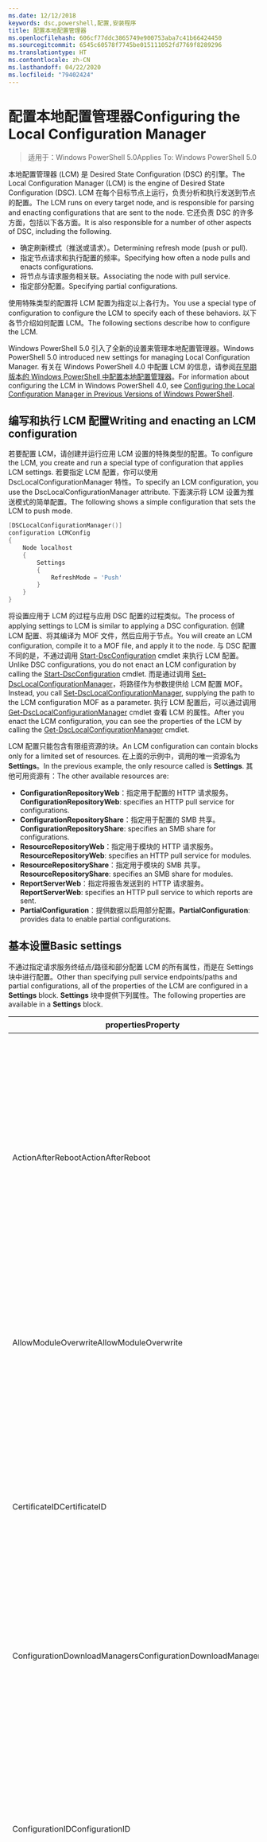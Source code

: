```yaml
---
ms.date: 12/12/2018
keywords: dsc,powershell,配置,安装程序
title: 配置本地配置管理器
ms.openlocfilehash: 606cf77ddc3865749e900753aba7c41b66424450
ms.sourcegitcommit: 6545c60578f7745be015111052fd7769f8289296
ms.translationtype: HT
ms.contentlocale: zh-CN
ms.lasthandoff: 04/22/2020
ms.locfileid: "79402424"
---
```

# <a name="configuring-the-local-configuration-manager"></a><span data-ttu-id="66efc-103">配置本地配置管理器</span><span class="sxs-lookup"><span data-stu-id="66efc-103">Configuring the Local Configuration Manager</span></span>

> <span data-ttu-id="66efc-104">适用于：Windows PowerShell 5.0</span><span class="sxs-lookup"><span data-stu-id="66efc-104">Applies To: Windows PowerShell 5.0</span></span>

<span data-ttu-id="66efc-105">本地配置管理器 (LCM) 是 Desired State Configuration (DSC) 的引擎。</span><span class="sxs-lookup"><span data-stu-id="66efc-105">The Local Configuration Manager (LCM) is the engine of Desired State Configuration (DSC).</span></span>
<span data-ttu-id="66efc-106">LCM 在每个目标节点上运行，负责分析和执行发送到节点的配置。</span><span class="sxs-lookup"><span data-stu-id="66efc-106">The LCM runs on every target node, and is responsible for parsing and enacting configurations that are sent to the node.</span></span>
<span data-ttu-id="66efc-107">它还负责 DSC 的许多方面，包括以下各方面。</span><span class="sxs-lookup"><span data-stu-id="66efc-107">It is also responsible for a number of other aspects of DSC, including the following.</span></span>

- <span data-ttu-id="66efc-108">确定刷新模式（推送或请求）。</span><span class="sxs-lookup"><span data-stu-id="66efc-108">Determining refresh mode (push or pull).</span></span>
- <span data-ttu-id="66efc-109">指定节点请求和执行配置的频率。</span><span class="sxs-lookup"><span data-stu-id="66efc-109">Specifying how often a node pulls and enacts configurations.</span></span>
- <span data-ttu-id="66efc-110">将节点与请求服务相关联。</span><span class="sxs-lookup"><span data-stu-id="66efc-110">Associating the node with pull service.</span></span>
- <span data-ttu-id="66efc-111">指定部分配置。</span><span class="sxs-lookup"><span data-stu-id="66efc-111">Specifying partial configurations.</span></span>

<span data-ttu-id="66efc-112">使用特殊类型的配置将 LCM 配置为指定以上各行为。</span><span class="sxs-lookup"><span data-stu-id="66efc-112">You use a special type of configuration to configure the LCM to specify each of these behaviors.</span></span>
<span data-ttu-id="66efc-113">以下各节介绍如何配置 LCM。</span><span class="sxs-lookup"><span data-stu-id="66efc-113">The following sections describe how to configure the LCM.</span></span>

<span data-ttu-id="66efc-114">Windows PowerShell 5.0 引入了全新的设置来管理本地配置管理器。</span><span class="sxs-lookup"><span data-stu-id="66efc-114">Windows PowerShell 5.0 introduced new settings for managing Local Configuration Manager.</span></span>
<span data-ttu-id="66efc-115">有关在 Windows PowerShell 4.0 中配置 LCM 的信息，请参阅[在早期版本的 Windows PowerShell 中配置本地配置管理器](metaconfig4.md)。</span><span class="sxs-lookup"><span data-stu-id="66efc-115">For information about configuring the LCM in Windows PowerShell 4.0, see [Configuring the Local Configuration Manager in Previous Versions of Windows PowerShell](metaconfig4.md).</span></span>

## <a name="writing-and-enacting-an-lcm-configuration"></a><span data-ttu-id="66efc-116">编写和执行 LCM 配置</span><span class="sxs-lookup"><span data-stu-id="66efc-116">Writing and enacting an LCM configuration</span></span>

<span data-ttu-id="66efc-117">若要配置 LCM，请创建并运行应用 LCM 设置的特殊类型的配置。</span><span class="sxs-lookup"><span data-stu-id="66efc-117">To configure the LCM, you create and run a special type of configuration that applies LCM settings.</span></span>
<span data-ttu-id="66efc-118">若要指定 LCM 配置，你可以使用 DscLocalConfigurationManager 特性。</span><span class="sxs-lookup"><span data-stu-id="66efc-118">To specify an LCM configuration, you use the DscLocalConfigurationManager attribute.</span></span>
<span data-ttu-id="66efc-119">下面演示将 LCM 设置为推送模式的简单配置。</span><span class="sxs-lookup"><span data-stu-id="66efc-119">The following shows a simple configuration that sets the LCM to push mode.</span></span>

```powershell
[DSCLocalConfigurationManager()]
configuration LCMConfig
{
    Node localhost
    {
        Settings
        {
            RefreshMode = 'Push'
        }
    }
}
```

<span data-ttu-id="66efc-120">将设置应用于 LCM 的过程与应用 DSC 配置的过程类似。</span><span class="sxs-lookup"><span data-stu-id="66efc-120">The process of applying settings to LCM is similar to applying a DSC configuration.</span></span>
<span data-ttu-id="66efc-121">创建 LCM 配置、将其编译为 MOF 文件，然后应用于节点。</span><span class="sxs-lookup"><span data-stu-id="66efc-121">You will create an LCM configuration, compile it to a MOF file, and apply it to the node.</span></span>
<span data-ttu-id="66efc-122">与 DSC 配置不同的是，不通过调用 [Start-DscConfiguration](/powershell/module/psdesiredstateconfiguration/start-dscconfiguration) cmdlet 来执行 LCM 配置。</span><span class="sxs-lookup"><span data-stu-id="66efc-122">Unlike DSC configurations, you do not enact an LCM configuration by calling the [Start-DscConfiguration](/powershell/module/psdesiredstateconfiguration/start-dscconfiguration) cmdlet.</span></span>
<span data-ttu-id="66efc-123">而是通过调用 [Set-DscLocalConfigurationManager](/powershell/module/PSDesiredStateConfiguration/Set-DscLocalConfigurationManager)，将路径作为参数提供给 LCM 配置 MOF。</span><span class="sxs-lookup"><span data-stu-id="66efc-123">Instead, you call [Set-DscLocalConfigurationManager](/powershell/module/PSDesiredStateConfiguration/Set-DscLocalConfigurationManager), supplying the path to the LCM configuration MOF as a parameter.</span></span>
<span data-ttu-id="66efc-124">执行 LCM 配置后，可以通过调用 [Get-DscLocalConfigurationManager](/powershell/module/PSDesiredStateConfiguration/Get-DscLocalConfigurationManager) cmdlet 查看 LCM 的属性。</span><span class="sxs-lookup"><span data-stu-id="66efc-124">After you enact the LCM configuration, you can see the properties of the LCM by calling the [Get-DscLocalConfigurationManager](/powershell/module/PSDesiredStateConfiguration/Get-DscLocalConfigurationManager) cmdlet.</span></span>

<span data-ttu-id="66efc-125">LCM 配置只能包含有限组资源的块。</span><span class="sxs-lookup"><span data-stu-id="66efc-125">An LCM configuration can contain blocks only for a limited set of resources.</span></span>
<span data-ttu-id="66efc-126">在上面的示例中，调用的唯一资源名为 **Settings**。</span><span class="sxs-lookup"><span data-stu-id="66efc-126">In the previous example, the only resource called is **Settings**.</span></span>
<span data-ttu-id="66efc-127">其他可用资源有：</span><span class="sxs-lookup"><span data-stu-id="66efc-127">The other available resources are:</span></span>

* <span data-ttu-id="66efc-128">**ConfigurationRepositoryWeb**：指定用于配置的 HTTP 请求服务。</span><span class="sxs-lookup"><span data-stu-id="66efc-128">**ConfigurationRepositoryWeb**: specifies an HTTP pull service for configurations.</span></span>
* <span data-ttu-id="66efc-129">**ConfigurationRepositoryShare**：指定用于配置的 SMB 共享。</span><span class="sxs-lookup"><span data-stu-id="66efc-129">**ConfigurationRepositoryShare**: specifies an SMB share for configurations.</span></span>
* <span data-ttu-id="66efc-130">**ResourceRepositoryWeb**：指定用于模块的 HTTP 请求服务。</span><span class="sxs-lookup"><span data-stu-id="66efc-130">**ResourceRepositoryWeb**: specifies an HTTP pull service for modules.</span></span>
* <span data-ttu-id="66efc-131">**ResourceRepositoryShare**：指定用于模块的 SMB 共享。</span><span class="sxs-lookup"><span data-stu-id="66efc-131">**ResourceRepositoryShare**: specifies an SMB share for modules.</span></span>
* <span data-ttu-id="66efc-132">**ReportServerWeb**：指定将报告发送到的 HTTP 请求服务。</span><span class="sxs-lookup"><span data-stu-id="66efc-132">**ReportServerWeb**: specifies an HTTP pull service to which reports are sent.</span></span>
* <span data-ttu-id="66efc-133">**PartialConfiguration**：提供数据以启用部分配置。</span><span class="sxs-lookup"><span data-stu-id="66efc-133">**PartialConfiguration**: provides data to enable partial configurations.</span></span>

## <a name="basic-settings"></a><span data-ttu-id="66efc-134">基本设置</span><span class="sxs-lookup"><span data-stu-id="66efc-134">Basic settings</span></span>

<span data-ttu-id="66efc-135">不通过指定请求服务终结点/路径和部分配置 LCM 的所有属性，而是在 Settings  块中进行配置。</span><span class="sxs-lookup"><span data-stu-id="66efc-135">Other than specifying pull service endpoints/paths and partial configurations, all of the properties of the LCM are configured in a **Settings** block.</span></span>
<span data-ttu-id="66efc-136">**Settings** 块中提供下列属性。</span><span class="sxs-lookup"><span data-stu-id="66efc-136">The following properties are available in a **Settings** block.</span></span>

|  <span data-ttu-id="66efc-137">properties</span><span class="sxs-lookup"><span data-stu-id="66efc-137">Property</span></span>  |  <span data-ttu-id="66efc-138">类型</span><span class="sxs-lookup"><span data-stu-id="66efc-138">Type</span></span>  |  <span data-ttu-id="66efc-139">说明</span><span class="sxs-lookup"><span data-stu-id="66efc-139">Description</span></span>   |
|----------- |------- |--------------- |
| <span data-ttu-id="66efc-140">ActionAfterReboot</span><span class="sxs-lookup"><span data-stu-id="66efc-140">ActionAfterReboot</span></span>| <span data-ttu-id="66efc-141">字符串</span><span class="sxs-lookup"><span data-stu-id="66efc-141">string</span></span>| <span data-ttu-id="66efc-142">指定在应用配置期间重启后进行什么操作。</span><span class="sxs-lookup"><span data-stu-id="66efc-142">Specifies what happens after a reboot during the application of a configuration.</span></span> <span data-ttu-id="66efc-143">可取值为 __ContinueConfiguration__ 和 __StopConfiguration__。</span><span class="sxs-lookup"><span data-stu-id="66efc-143">The possible values are __"ContinueConfiguration"__ and __"StopConfiguration"__.</span></span> <ul><li> <span data-ttu-id="66efc-144">__ContinueConfiguration__：在计算机重新启动后继续应用当前配置。</span><span class="sxs-lookup"><span data-stu-id="66efc-144">__ContinueConfiguration__: Continue applying the current configuration after machine reboot.</span></span> <span data-ttu-id="66efc-145">此为默认值。</span><span class="sxs-lookup"><span data-stu-id="66efc-145">This is the default value</span></span></li><li><span data-ttu-id="66efc-146">__StopConfiguration__：在计算机重新启动后停止当前配置。</span><span class="sxs-lookup"><span data-stu-id="66efc-146">__StopConfiguration__: Stop the current configuration after machine reboot.</span></span></li></ul>|
| <span data-ttu-id="66efc-147">AllowModuleOverwrite</span><span class="sxs-lookup"><span data-stu-id="66efc-147">AllowModuleOverwrite</span></span>| <span data-ttu-id="66efc-148">bool</span><span class="sxs-lookup"><span data-stu-id="66efc-148">bool</span></span>| <span data-ttu-id="66efc-149">若允许从请求服务下载的新配置覆盖目标节点上的旧配置，则为 __$TRUE__。</span><span class="sxs-lookup"><span data-stu-id="66efc-149">__$TRUE__ if new configurations downloaded from the pull service are allowed to overwrite the old ones on the target node.</span></span> <span data-ttu-id="66efc-150">否则为 $FALSE。</span><span class="sxs-lookup"><span data-stu-id="66efc-150">Otherwise, $FALSE.</span></span>|
| <span data-ttu-id="66efc-151">CertificateID</span><span class="sxs-lookup"><span data-stu-id="66efc-151">CertificateID</span></span>| <span data-ttu-id="66efc-152">字符串</span><span class="sxs-lookup"><span data-stu-id="66efc-152">string</span></span>| <span data-ttu-id="66efc-153">用于保护在配置中传递的凭据的证书指纹。</span><span class="sxs-lookup"><span data-stu-id="66efc-153">The thumbprint of a certificate used to secure credentials passed in a configuration.</span></span> <span data-ttu-id="66efc-154">更多详细信息，请参阅 [Want to secure credentials in Windows PowerShell Desired State Configuration?（希望在 Windows PowerShell Desired State Configuration 中保护凭据？）](https://blogs.msdn.com/b/powershell/archive/2014/01/31/want-to-secure-credentials-in-windows-powershell-desired-state-configuration.aspx)。</span><span class="sxs-lookup"><span data-stu-id="66efc-154">For more information see [Want to secure credentials in Windows PowerShell Desired State Configuration](https://blogs.msdn.com/b/powershell/archive/2014/01/31/want-to-secure-credentials-in-windows-powershell-desired-state-configuration.aspx)?.</span></span> <br> <span data-ttu-id="66efc-155">__注意：__ 如果使用 Azure 自动化 DSC 请求服务，则会自动进行管理。</span><span class="sxs-lookup"><span data-stu-id="66efc-155">__Note:__ this is managed automatically if using Azure Automation DSC pull service.</span></span>|
| <span data-ttu-id="66efc-156">ConfigurationDownloadManagers</span><span class="sxs-lookup"><span data-stu-id="66efc-156">ConfigurationDownloadManagers</span></span>| <span data-ttu-id="66efc-157">CimInstance[]</span><span class="sxs-lookup"><span data-stu-id="66efc-157">CimInstance[]</span></span>| <span data-ttu-id="66efc-158">已过时。</span><span class="sxs-lookup"><span data-stu-id="66efc-158">Obsolete.</span></span> <span data-ttu-id="66efc-159">使用 __ConfigurationRepositoryWeb__ 和 __ConfigurationRepositoryShare__ 块定义配置请求服务终结点。</span><span class="sxs-lookup"><span data-stu-id="66efc-159">Use __ConfigurationRepositoryWeb__ and __ConfigurationRepositoryShare__ blocks to define configuration pull service endpoints.</span></span>|
| <span data-ttu-id="66efc-160">ConfigurationID</span><span class="sxs-lookup"><span data-stu-id="66efc-160">ConfigurationID</span></span>| <span data-ttu-id="66efc-161">字符串</span><span class="sxs-lookup"><span data-stu-id="66efc-161">string</span></span>| <span data-ttu-id="66efc-162">用于向后兼容早期版本的请求服务。</span><span class="sxs-lookup"><span data-stu-id="66efc-162">For backwards compatibility with older pull service versions.</span></span> <span data-ttu-id="66efc-163">用于标识要从请求服务获取的配置文件的 GUID。</span><span class="sxs-lookup"><span data-stu-id="66efc-163">A GUID that identifies the configuration file to get from a pull service.</span></span> <span data-ttu-id="66efc-164">如果配置 MOF 名为 ConfigurationID.mof，那么节点将在请求服务上请求配置。</span><span class="sxs-lookup"><span data-stu-id="66efc-164">The node will pull configurations on the pull service if the name of the configuration MOF is named ConfigurationID.mof.</span></span><br> <span data-ttu-id="66efc-165">__注意：__ 如果设置此属性，将无法使用 __RegistryKey__ 将节点注册到请求服务。</span><span class="sxs-lookup"><span data-stu-id="66efc-165">__Note:__ If you set this property, registering the node with a pull service by using __RegistrationKey__ does not work.</span></span> <span data-ttu-id="66efc-166">有关详细信息，请参阅[使用配置名称设置请求客户端](../pull-server/pullClientConfigNames.md)。</span><span class="sxs-lookup"><span data-stu-id="66efc-166">For more information, see [Setting up a pull client with configuration names](../pull-server/pullClientConfigNames.md).</span></span>|
| <span data-ttu-id="66efc-167">ConfigurationMode</span><span class="sxs-lookup"><span data-stu-id="66efc-167">ConfigurationMode</span></span>| <span data-ttu-id="66efc-168">字符串</span><span class="sxs-lookup"><span data-stu-id="66efc-168">string</span></span> | <span data-ttu-id="66efc-169">指定 LCM 实际如何将配置应用到目标节点。</span><span class="sxs-lookup"><span data-stu-id="66efc-169">Specifies how the LCM actually applies the configuration to the target nodes.</span></span> <span data-ttu-id="66efc-170">可能的值为 __ApplyOnly__、__ApplyAndMonitor__ 和 __ApplyAndAutoCorrect__。</span><span class="sxs-lookup"><span data-stu-id="66efc-170">Possible values are __"ApplyOnly"__,__"ApplyAndMonitor"__, and __"ApplyAndAutoCorrect"__.</span></span> <ul><li><span data-ttu-id="66efc-171">__ApplyOnly__：DSC 将应用配置，但若未向目标节点推送新配置或从服务请求新配置，则它不会执行任何进一步操作。</span><span class="sxs-lookup"><span data-stu-id="66efc-171">__ApplyOnly__: DSC applies the configuration and does nothing further unless a new configuration is pushed to the target node or when a new configuration is pulled from a service.</span></span> <span data-ttu-id="66efc-172">首次应用新配置后，DSC 将不检查以前配置状态的偏离。</span><span class="sxs-lookup"><span data-stu-id="66efc-172">After initial application of a new configuration, DSC does not check for drift from a previously configured state.</span></span> <span data-ttu-id="66efc-173">请注意，__ApplyOnly__ 生效前，DSC 将尝试应用配置，直到成功为止。</span><span class="sxs-lookup"><span data-stu-id="66efc-173">Note that DSC will attempt to apply the configuration until it is successful before __ApplyOnly__ takes effect.</span></span> </li><li> <span data-ttu-id="66efc-174">ApplyAndMonitor  ：这是默认值。</span><span class="sxs-lookup"><span data-stu-id="66efc-174">__ApplyAndMonitor__: This is the default value.</span></span> <span data-ttu-id="66efc-175">LCM 将应用任意新配置。</span><span class="sxs-lookup"><span data-stu-id="66efc-175">The LCM applies any new configurations.</span></span> <span data-ttu-id="66efc-176">首次应用新配置后，如果目标节点偏离所需状态，DSC 将在日志中报告差异。</span><span class="sxs-lookup"><span data-stu-id="66efc-176">After initial application of a new configuration, if the target node drifts from the desired state, DSC reports the discrepancy in logs.</span></span> <span data-ttu-id="66efc-177">请注意，__ApplyAndMonitor__ 生效前，DSC 将尝试应用配置，直到成功为止。</span><span class="sxs-lookup"><span data-stu-id="66efc-177">Note that DSC will attempt to apply the configuration until it is successful before __ApplyAndMonitor__ takes effect.</span></span></li><li><span data-ttu-id="66efc-178">__ApplyAndAutoCorrect__：DSC 将应用任何新配置。</span><span class="sxs-lookup"><span data-stu-id="66efc-178">__ApplyAndAutoCorrect__: DSC applies any new configurations.</span></span> <span data-ttu-id="66efc-179">首次应用新配置后，如果目标节点偏离适当状态，则 DSC 将在日志中报告差异然后重新应用当前配置。</span><span class="sxs-lookup"><span data-stu-id="66efc-179">After initial application of a new configuration, if the target node drifts from the desired state, DSC reports the discrepancy in logs, and then re-applies the current configuration.</span></span></li></ul>|
| <span data-ttu-id="66efc-180">ConfigurationModeFrequencyMins</span><span class="sxs-lookup"><span data-stu-id="66efc-180">ConfigurationModeFrequencyMins</span></span>| <span data-ttu-id="66efc-181">UInt32</span><span class="sxs-lookup"><span data-stu-id="66efc-181">UInt32</span></span>| <span data-ttu-id="66efc-182">检查和应用当前配置的时间间隔（以分钟为单位）。</span><span class="sxs-lookup"><span data-stu-id="66efc-182">How often, in minutes, the current configuration is checked and applied.</span></span> <span data-ttu-id="66efc-183">如果将 ConfigurationMode 属性设置为 ApplyOnly，则将忽略此属性。</span><span class="sxs-lookup"><span data-stu-id="66efc-183">This property is ignored if the ConfigurationMode property is set to ApplyOnly.</span></span> <span data-ttu-id="66efc-184">默认值为 15。</span><span class="sxs-lookup"><span data-stu-id="66efc-184">The default value is 15.</span></span>|
| <span data-ttu-id="66efc-185">DebugMode</span><span class="sxs-lookup"><span data-stu-id="66efc-185">DebugMode</span></span>| <span data-ttu-id="66efc-186">字符串</span><span class="sxs-lookup"><span data-stu-id="66efc-186">string</span></span>| <span data-ttu-id="66efc-187">可取值为 __None__、__ForceModuleImport__ 和 __All__。</span><span class="sxs-lookup"><span data-stu-id="66efc-187">Possible values are __None__, __ForceModuleImport__, and __All__.</span></span> <ul><li><span data-ttu-id="66efc-188">设置为 __None__ 以使用缓存的资源。</span><span class="sxs-lookup"><span data-stu-id="66efc-188">Set to __None__ to use cached resources.</span></span> <span data-ttu-id="66efc-189">这是默认值，应在生产方案中使用。</span><span class="sxs-lookup"><span data-stu-id="66efc-189">This is the default and should be used in production scenarios.</span></span></li><li><span data-ttu-id="66efc-190">设置为 __ForceModuleImport__ 会导致 LCM 重载所有 DSC 资源模块，即使这些模块之前已被加载并缓存，也是如此。</span><span class="sxs-lookup"><span data-stu-id="66efc-190">Setting to __ForceModuleImport__, causes the LCM to reload any DSC resource modules, even if they have been previously loaded and cached.</span></span> <span data-ttu-id="66efc-191">这会影响 DSC 操作的性能，因为将在使用时重新加载每个模块。</span><span class="sxs-lookup"><span data-stu-id="66efc-191">This impacts the performance of DSC operations as each module is reloaded on use.</span></span> <span data-ttu-id="66efc-192">通常在调试资源时使用此值</span><span class="sxs-lookup"><span data-stu-id="66efc-192">Typically you would use this value while debugging a resource</span></span></li><li><span data-ttu-id="66efc-193">在此版本中，__All__ 等同于 __ForceModuleImport__</span><span class="sxs-lookup"><span data-stu-id="66efc-193">In this release, __All__ is same as __ForceModuleImport__</span></span></li></ul> |
| <span data-ttu-id="66efc-194">RebootNodeIfNeeded</span><span class="sxs-lookup"><span data-stu-id="66efc-194">RebootNodeIfNeeded</span></span>| <span data-ttu-id="66efc-195">bool</span><span class="sxs-lookup"><span data-stu-id="66efc-195">bool</span></span>| <span data-ttu-id="66efc-196">将此设置为 `$true` 可使资源使用 `$global:DSCMachineStatus` 标志重新启动节点。</span><span class="sxs-lookup"><span data-stu-id="66efc-196">Set this to `$true` to allow resources to reboot the Node using the `$global:DSCMachineStatus` flag.</span></span> <span data-ttu-id="66efc-197">否则，你必须为要求重启的配置手动重启节点。</span><span class="sxs-lookup"><span data-stu-id="66efc-197">Otherwise, you will have to manually reboot the node for any configuration that requires it.</span></span> <span data-ttu-id="66efc-198">默认值是 `$false`。</span><span class="sxs-lookup"><span data-stu-id="66efc-198">The default value is `$false`.</span></span> <span data-ttu-id="66efc-199">若要在通过 DSC 以外的其他配置（例如 Windows Installer）执行重启条件时使用此设置，请将此设置和 __ComputerManagementDsc__ 模块中的 [PendingReboot](https://github.com/PowerShell/ComputerManagementDsc) 资源组合使用。</span><span class="sxs-lookup"><span data-stu-id="66efc-199">To use this setting when a reboot condition is enacted by something other than DSC (such as Windows Installer), combine this setting with the __PendingReboot__ resource in the [ComputerManagementDsc](https://github.com/PowerShell/ComputerManagementDsc) module.</span></span>|
| <span data-ttu-id="66efc-200">RefreshMode</span><span class="sxs-lookup"><span data-stu-id="66efc-200">RefreshMode</span></span>| <span data-ttu-id="66efc-201">字符串</span><span class="sxs-lookup"><span data-stu-id="66efc-201">string</span></span>| <span data-ttu-id="66efc-202">指定 LCM 如何获取配置。</span><span class="sxs-lookup"><span data-stu-id="66efc-202">Specifies how the LCM gets configurations.</span></span> <span data-ttu-id="66efc-203">可取值为 __Disabled__、__Push__ 和 __Pull__。</span><span class="sxs-lookup"><span data-stu-id="66efc-203">The possible values are __"Disabled"__, __"Push"__, and __"Pull"__.</span></span> <ul><li><span data-ttu-id="66efc-204">__Disabled__：DSC 配置对该节点禁用。</span><span class="sxs-lookup"><span data-stu-id="66efc-204">__Disabled__: DSC configurations are disabled for this node.</span></span></li><li> <span data-ttu-id="66efc-205">__Push__：通过调用 [Start-DscConfiguration](/powershell/module/psdesiredstateconfiguration/start-dscconfiguration) cmdlet 启动配置。</span><span class="sxs-lookup"><span data-stu-id="66efc-205">__Push__: Configurations are initiated by calling the [Start-DscConfiguration](/powershell/module/psdesiredstateconfiguration/start-dscconfiguration) cmdlet.</span></span> <span data-ttu-id="66efc-206">将配置立即应用到节点。</span><span class="sxs-lookup"><span data-stu-id="66efc-206">The configuration is applied immediately to the node.</span></span> <span data-ttu-id="66efc-207">这是默认值。</span><span class="sxs-lookup"><span data-stu-id="66efc-207">This is the default value.</span></span></li><li><span data-ttu-id="66efc-208">__Pull：__ 将节点配置为从请求服务或 SMB 路径定期检查配置。</span><span class="sxs-lookup"><span data-stu-id="66efc-208">__Pull:__ The node is configured to regularly check for configurations from a pull service or SMB path.</span></span> <span data-ttu-id="66efc-209">如果此属性被设置为 __Pull__，则必须在 __ConfigurationRepositoryWeb__ 或 __ConfigurationRepositoryShare__ 块中指定 HTTP（服务）或 SMB（共享）路径。</span><span class="sxs-lookup"><span data-stu-id="66efc-209">If this property is set to __Pull__, you must specify an HTTP (service) or SMB (share) path in a __ConfigurationRepositoryWeb__ or __ConfigurationRepositoryShare__ block.</span></span></li></ul>|
| <span data-ttu-id="66efc-210">RefreshFrequencyMins</span><span class="sxs-lookup"><span data-stu-id="66efc-210">RefreshFrequencyMins</span></span>| <span data-ttu-id="66efc-211">Uint32</span><span class="sxs-lookup"><span data-stu-id="66efc-211">Uint32</span></span>| <span data-ttu-id="66efc-212">LCM 按此时间间隔（以分钟为单位）检查请求服务以获取更新的配置。</span><span class="sxs-lookup"><span data-stu-id="66efc-212">The time interval, in minutes, at which the LCM checks a pull service to get updated configurations.</span></span> <span data-ttu-id="66efc-213">如果 LCM 未配置为请求模式，则将忽略此值。</span><span class="sxs-lookup"><span data-stu-id="66efc-213">This value is ignored if the LCM is not configured in pull mode.</span></span> <span data-ttu-id="66efc-214">默认值为 30。</span><span class="sxs-lookup"><span data-stu-id="66efc-214">The default value is 30.</span></span>|
| <span data-ttu-id="66efc-215">ReportManagers</span><span class="sxs-lookup"><span data-stu-id="66efc-215">ReportManagers</span></span>| <span data-ttu-id="66efc-216">CimInstance[]</span><span class="sxs-lookup"><span data-stu-id="66efc-216">CimInstance[]</span></span>| <span data-ttu-id="66efc-217">已过时。</span><span class="sxs-lookup"><span data-stu-id="66efc-217">Obsolete.</span></span> <span data-ttu-id="66efc-218">使用 __ReportServerWeb__ 块定义终结点，以将报告数据发送到请求服务。</span><span class="sxs-lookup"><span data-stu-id="66efc-218">Use __ReportServerWeb__ blocks to define an endpoint to send reporting data to a pull service.</span></span>|
| <span data-ttu-id="66efc-219">ResourceModuleManagers</span><span class="sxs-lookup"><span data-stu-id="66efc-219">ResourceModuleManagers</span></span>| <span data-ttu-id="66efc-220">CimInstance[]</span><span class="sxs-lookup"><span data-stu-id="66efc-220">CimInstance[]</span></span>| <span data-ttu-id="66efc-221">已过时。</span><span class="sxs-lookup"><span data-stu-id="66efc-221">Obsolete.</span></span> <span data-ttu-id="66efc-222">使用 __ResourceRepositoryWeb__ 和 __ResourceRepositoryShare__ 块分别定义请求服务 HTTP 终结点和 SMB 路径。</span><span class="sxs-lookup"><span data-stu-id="66efc-222">Use __ResourceRepositoryWeb__ and __ResourceRepositoryShare__ blocks to define pull service HTTP endpoints or SMB paths, respectively.</span></span>|
| <span data-ttu-id="66efc-223">PartialConfigurations</span><span class="sxs-lookup"><span data-stu-id="66efc-223">PartialConfigurations</span></span>| <span data-ttu-id="66efc-224">CimInstance</span><span class="sxs-lookup"><span data-stu-id="66efc-224">CimInstance</span></span>| <span data-ttu-id="66efc-225">未实现。</span><span class="sxs-lookup"><span data-stu-id="66efc-225">Not implemented.</span></span> <span data-ttu-id="66efc-226">请勿使用。</span><span class="sxs-lookup"><span data-stu-id="66efc-226">Do not use.</span></span>|
| <span data-ttu-id="66efc-227">StatusRetentionTimeInDays</span><span class="sxs-lookup"><span data-stu-id="66efc-227">StatusRetentionTimeInDays</span></span> | <span data-ttu-id="66efc-228">UInt32</span><span class="sxs-lookup"><span data-stu-id="66efc-228">UInt32</span></span>| <span data-ttu-id="66efc-229">LCM 保留当前配置状态的天数。</span><span class="sxs-lookup"><span data-stu-id="66efc-229">The number of days the LCM keeps the status of the current configuration.</span></span>|

> [!NOTE]
> <span data-ttu-id="66efc-230">LCM 基于以下条件启动 ConfigurationModeFrequencyMins  周期：</span><span class="sxs-lookup"><span data-stu-id="66efc-230">The LCM starts the **ConfigurationModeFrequencyMins** cycle based on:</span></span>
>
> - <span data-ttu-id="66efc-231">使用 `Set-DscLocalConfigurationManager` 应用新的元配置</span><span class="sxs-lookup"><span data-stu-id="66efc-231">A new metaconfig is applied using `Set-DscLocalConfigurationManager`</span></span>
> - <span data-ttu-id="66efc-232">计算机重新启动</span><span class="sxs-lookup"><span data-stu-id="66efc-232">A machine restart</span></span>
>
> <span data-ttu-id="66efc-233">对于计时器进程遇到故障的任何状况，会在 30 秒内检测到该状况，并且会重新启动周期。</span><span class="sxs-lookup"><span data-stu-id="66efc-233">For any condition where the timer process experiences a crash, that will be detected within 30 seconds and the cycle will be restarted.</span></span>
> <span data-ttu-id="66efc-234">并发操作可能会延迟周期启动，如果此操作的持续时间超过配置的频率，则下一个计时器不会启动。</span><span class="sxs-lookup"><span data-stu-id="66efc-234">A concurrent operation could delay the cycle from being started, if the duration of this operation exceeds the configured cycle frequency, the next timer will not start.</span></span>
>
> <span data-ttu-id="66efc-235">例如，元配置以 15 分钟请求频率进行配置，请求会在 T1 进行。</span><span class="sxs-lookup"><span data-stu-id="66efc-235">Example, the metaconfig is configured at a 15 minute pull frequency and a pull occurs at T1.</span></span>  <span data-ttu-id="66efc-236">节点未在 16 分钟内完成工作。</span><span class="sxs-lookup"><span data-stu-id="66efc-236">The Node does not finish work for 16 minutes.</span></span>  <span data-ttu-id="66efc-237">第一个 15 分钟周期会被忽略，下一个请求会在 T1+15+15 进行。</span><span class="sxs-lookup"><span data-stu-id="66efc-237">The first 15 minute cycle is ignored, and next pull will happen at T1+15+15.</span></span>

## <a name="pull-service"></a><span data-ttu-id="66efc-238">请求服务</span><span class="sxs-lookup"><span data-stu-id="66efc-238">Pull service</span></span>

<span data-ttu-id="66efc-239">LCM 配置支持定义以下类型的请求服务终结点：</span><span class="sxs-lookup"><span data-stu-id="66efc-239">LCM configuration supports defining the following types of pull service endpoints:</span></span>

- <span data-ttu-id="66efc-240">**配置服务器**：DSC 配置的存储库。</span><span class="sxs-lookup"><span data-stu-id="66efc-240">**Configuration server**: A repository for DSC configurations.</span></span> <span data-ttu-id="66efc-241">使用 **ConfigurationRepositoryWeb**（对于基于 Web 的服务器）和 **ConfigurationRepositoryShare**（对于基于 SMB 的服务器）块定义配置服务器。</span><span class="sxs-lookup"><span data-stu-id="66efc-241">Define configuration servers by using **ConfigurationRepositoryWeb** (for web-based servers) and **ConfigurationRepositoryShare** (for SMB-based servers) blocks.</span></span>
- <span data-ttu-id="66efc-242">**资源服务器**：打包为 PowerShell 模块的 DSC 资源存储库。</span><span class="sxs-lookup"><span data-stu-id="66efc-242">**Resource server**: A repository for DSC resources, packaged as PowerShell modules.</span></span> <span data-ttu-id="66efc-243">使用 **ResourceRepositoryWeb**（对于基于 Web 的服务器）和 **ResourceRepositoryShare**（对于基于 SMB 的服务器）块定义资源服务器。</span><span class="sxs-lookup"><span data-stu-id="66efc-243">Define resource servers by using **ResourceRepositoryWeb** (for web-based servers) and **ResourceRepositoryShare** (for SMB-based servers) blocks.</span></span>
- <span data-ttu-id="66efc-244">**报表服务器**：DSC 将报表数据发送到的服务。</span><span class="sxs-lookup"><span data-stu-id="66efc-244">**Report server**: A service that DSC sends report data to.</span></span> <span data-ttu-id="66efc-245">使用 **ReportServerWeb** 块定义报表服务器。</span><span class="sxs-lookup"><span data-stu-id="66efc-245">Define report servers by using **ReportServerWeb** blocks.</span></span> <span data-ttu-id="66efc-246">报表服务器必须是 Web 服务。</span><span class="sxs-lookup"><span data-stu-id="66efc-246">A report server must be a web service.</span></span>

<span data-ttu-id="66efc-247">有关请求服务的更多详细信息，请参阅 [Desired State Configuration 请求服务](../pull-server/pullServer.md)。</span><span class="sxs-lookup"><span data-stu-id="66efc-247">For more details on pull service see, [Desired State Configuration Pull Service](../pull-server/pullServer.md).</span></span>

## <a name="configuration-server-blocks"></a><span data-ttu-id="66efc-248">配置服务器块</span><span class="sxs-lookup"><span data-stu-id="66efc-248">Configuration server blocks</span></span>

<span data-ttu-id="66efc-249">若要定义基于 Web 的配置服务器，请创建 **ConfigurationRepositoryWeb** 块。</span><span class="sxs-lookup"><span data-stu-id="66efc-249">To define a web-based configuration server, you create a **ConfigurationRepositoryWeb** block.</span></span>
<span data-ttu-id="66efc-250">**ConfigurationRepositoryWeb** 定义以下属性。</span><span class="sxs-lookup"><span data-stu-id="66efc-250">A **ConfigurationRepositoryWeb** defines the following properties.</span></span>

|<span data-ttu-id="66efc-251">properties</span><span class="sxs-lookup"><span data-stu-id="66efc-251">Property</span></span>|<span data-ttu-id="66efc-252">类型</span><span class="sxs-lookup"><span data-stu-id="66efc-252">Type</span></span>|<span data-ttu-id="66efc-253">说明</span><span class="sxs-lookup"><span data-stu-id="66efc-253">Description</span></span>|
|---|---|---|
|<span data-ttu-id="66efc-254">AllowUnsecureConnection</span><span class="sxs-lookup"><span data-stu-id="66efc-254">AllowUnsecureConnection</span></span>|<span data-ttu-id="66efc-255">bool</span><span class="sxs-lookup"><span data-stu-id="66efc-255">bool</span></span>|<span data-ttu-id="66efc-256">设置为 **$TRUE** 以允许无需身份验证即可从节点连接到服务器。</span><span class="sxs-lookup"><span data-stu-id="66efc-256">Set to **$TRUE** to allow connections from the node to the server without authentication.</span></span> <span data-ttu-id="66efc-257">设置为 **$FALSE** 以要求进行身份验证。</span><span class="sxs-lookup"><span data-stu-id="66efc-257">Set to **$FALSE** to require authentication.</span></span>|
|<span data-ttu-id="66efc-258">CertificateID</span><span class="sxs-lookup"><span data-stu-id="66efc-258">CertificateID</span></span>|<span data-ttu-id="66efc-259">字符串</span><span class="sxs-lookup"><span data-stu-id="66efc-259">string</span></span>|<span data-ttu-id="66efc-260">用于向服务器进行身份验证的证书指纹。</span><span class="sxs-lookup"><span data-stu-id="66efc-260">The thumbprint of a certificate used to authenticate to the server.</span></span>|
|<span data-ttu-id="66efc-261">ConfigurationNames</span><span class="sxs-lookup"><span data-stu-id="66efc-261">ConfigurationNames</span></span>|<span data-ttu-id="66efc-262">string[]</span><span class="sxs-lookup"><span data-stu-id="66efc-262">String[]</span></span>|<span data-ttu-id="66efc-263">目标节点将请求的配置名称的数组。</span><span class="sxs-lookup"><span data-stu-id="66efc-263">An array of names of configurations to be pulled by the target node.</span></span> <span data-ttu-id="66efc-264">仅当通过 RegistrationKey  将节点注册到请求服务后，才使用这些操作。</span><span class="sxs-lookup"><span data-stu-id="66efc-264">These are used only if the node is registered with the pull service by using a **RegistrationKey**.</span></span> <span data-ttu-id="66efc-265">有关详细信息，请参阅[使用配置名称设置请求客户端](../pull-server/pullClientConfigNames.md)。</span><span class="sxs-lookup"><span data-stu-id="66efc-265">For more information, see [Setting up a pull client with configuration names](../pull-server/pullClientConfigNames.md).</span></span>|
|<span data-ttu-id="66efc-266">RegistrationKey</span><span class="sxs-lookup"><span data-stu-id="66efc-266">RegistrationKey</span></span>|<span data-ttu-id="66efc-267">字符串</span><span class="sxs-lookup"><span data-stu-id="66efc-267">string</span></span>|<span data-ttu-id="66efc-268">用于将节点注册到请求服务的 GUID。</span><span class="sxs-lookup"><span data-stu-id="66efc-268">A GUID that registers the node with the pull service.</span></span> <span data-ttu-id="66efc-269">有关详细信息，请参阅[使用配置名称设置请求客户端](../pull-server/pullClientConfigNames.md)。</span><span class="sxs-lookup"><span data-stu-id="66efc-269">For more information, see [Setting up a pull client with configuration names](../pull-server/pullClientConfigNames.md).</span></span>|
|<span data-ttu-id="66efc-270">ServerURL</span><span class="sxs-lookup"><span data-stu-id="66efc-270">ServerURL</span></span>|<span data-ttu-id="66efc-271">字符串</span><span class="sxs-lookup"><span data-stu-id="66efc-271">string</span></span>|<span data-ttu-id="66efc-272">配置服务的 URL。</span><span class="sxs-lookup"><span data-stu-id="66efc-272">The URL of the configuration service.</span></span>|
|<span data-ttu-id="66efc-273">ProxyURL\*</span><span class="sxs-lookup"><span data-stu-id="66efc-273">ProxyURL\*</span></span>|<span data-ttu-id="66efc-274">字符串</span><span class="sxs-lookup"><span data-stu-id="66efc-274">string</span></span>|<span data-ttu-id="66efc-275">要在与配置服务通信时使用的 http 代理的 URL。</span><span class="sxs-lookup"><span data-stu-id="66efc-275">The URL of the http proxy to use when communicating with the configuration service.</span></span>|
|<span data-ttu-id="66efc-276">ProxyCredential\*</span><span class="sxs-lookup"><span data-stu-id="66efc-276">ProxyCredential\*</span></span>|<span data-ttu-id="66efc-277">pscredential</span><span class="sxs-lookup"><span data-stu-id="66efc-277">pscredential</span></span>|<span data-ttu-id="66efc-278">用于 http 代理的凭据。</span><span class="sxs-lookup"><span data-stu-id="66efc-278">Credential to use for the http proxy.</span></span>|

> [!NOTE]
> * <span data-ttu-id="66efc-279">在 Windows 版本 1809 及更高版本中受支持。</span><span class="sxs-lookup"><span data-stu-id="66efc-279">Supported in Windows versions 1809 and later.</span></span>

<span data-ttu-id="66efc-280">提供简化本地节点的 ConfigurationRepositoryWeb 值配置的示例脚本 - 请参阅[生成 DSC 元配置](https://docs.microsoft.com/azure/automation/automation-dsc-onboarding#generating-dsc-metaconfigurations)</span><span class="sxs-lookup"><span data-stu-id="66efc-280">An example script to simplify configuring the ConfigurationRepositoryWeb value for on-premises nodes is available - see [Generating DSC metaconfigurations](https://docs.microsoft.com/azure/automation/automation-dsc-onboarding#generating-dsc-metaconfigurations)</span></span>

<span data-ttu-id="66efc-281">要定义基于 SMB 的配置服务器，请创建 **ConfigurationRepositoryShare** 块。</span><span class="sxs-lookup"><span data-stu-id="66efc-281">To define an SMB-based configuration server, you create a **ConfigurationRepositoryShare** block.</span></span>
<span data-ttu-id="66efc-282">**ConfigurationRepositoryShare** 定义以下属性。</span><span class="sxs-lookup"><span data-stu-id="66efc-282">A **ConfigurationRepositoryShare** defines the following properties.</span></span>

|<span data-ttu-id="66efc-283">properties</span><span class="sxs-lookup"><span data-stu-id="66efc-283">Property</span></span>|<span data-ttu-id="66efc-284">类型</span><span class="sxs-lookup"><span data-stu-id="66efc-284">Type</span></span>|<span data-ttu-id="66efc-285">说明</span><span class="sxs-lookup"><span data-stu-id="66efc-285">Description</span></span>|
|---|---|---|
|<span data-ttu-id="66efc-286">凭据</span><span class="sxs-lookup"><span data-stu-id="66efc-286">Credential</span></span>|<span data-ttu-id="66efc-287">MSFT_Credential</span><span class="sxs-lookup"><span data-stu-id="66efc-287">MSFT_Credential</span></span>|<span data-ttu-id="66efc-288">用于对 SMB 共享进行身份验证的凭据。</span><span class="sxs-lookup"><span data-stu-id="66efc-288">The credential used to authenticate to the SMB share.</span></span>|
|<span data-ttu-id="66efc-289">SourcePath</span><span class="sxs-lookup"><span data-stu-id="66efc-289">SourcePath</span></span>|<span data-ttu-id="66efc-290">字符串</span><span class="sxs-lookup"><span data-stu-id="66efc-290">string</span></span>|<span data-ttu-id="66efc-291">SMB 共享的路径。</span><span class="sxs-lookup"><span data-stu-id="66efc-291">The path of the SMB share.</span></span>|

## <a name="resource-server-blocks"></a><span data-ttu-id="66efc-292">资源服务器块</span><span class="sxs-lookup"><span data-stu-id="66efc-292">Resource server blocks</span></span>

<span data-ttu-id="66efc-293">若要定义基于 Web 的资源服务器，请创建 **ResourceRepositoryWeb** 块。</span><span class="sxs-lookup"><span data-stu-id="66efc-293">To define a web-based resource server, you create a **ResourceRepositoryWeb** block.</span></span>
<span data-ttu-id="66efc-294">**ResourceRepositoryWeb** 定义以下属性。</span><span class="sxs-lookup"><span data-stu-id="66efc-294">A **ResourceRepositoryWeb** defines the following properties.</span></span>

|<span data-ttu-id="66efc-295">properties</span><span class="sxs-lookup"><span data-stu-id="66efc-295">Property</span></span>|<span data-ttu-id="66efc-296">类型</span><span class="sxs-lookup"><span data-stu-id="66efc-296">Type</span></span>|<span data-ttu-id="66efc-297">说明</span><span class="sxs-lookup"><span data-stu-id="66efc-297">Description</span></span>|
|---|---|---|
|<span data-ttu-id="66efc-298">AllowUnsecureConnection</span><span class="sxs-lookup"><span data-stu-id="66efc-298">AllowUnsecureConnection</span></span>|<span data-ttu-id="66efc-299">bool</span><span class="sxs-lookup"><span data-stu-id="66efc-299">bool</span></span>|<span data-ttu-id="66efc-300">设置为 **$TRUE** 以允许无需身份验证即可从节点连接到服务器。</span><span class="sxs-lookup"><span data-stu-id="66efc-300">Set to **$TRUE** to allow connections from the node to the server without authentication.</span></span> <span data-ttu-id="66efc-301">设置为 **$FALSE** 以要求进行身份验证。</span><span class="sxs-lookup"><span data-stu-id="66efc-301">Set to **$FALSE** to require authentication.</span></span>|
|<span data-ttu-id="66efc-302">CertificateID</span><span class="sxs-lookup"><span data-stu-id="66efc-302">CertificateID</span></span>|<span data-ttu-id="66efc-303">字符串</span><span class="sxs-lookup"><span data-stu-id="66efc-303">string</span></span>|<span data-ttu-id="66efc-304">用于向服务器进行身份验证的证书指纹。</span><span class="sxs-lookup"><span data-stu-id="66efc-304">The thumbprint of a certificate used to authenticate to the server.</span></span>|
|<span data-ttu-id="66efc-305">RegistrationKey</span><span class="sxs-lookup"><span data-stu-id="66efc-305">RegistrationKey</span></span>|<span data-ttu-id="66efc-306">字符串</span><span class="sxs-lookup"><span data-stu-id="66efc-306">string</span></span>|<span data-ttu-id="66efc-307">用于将节点标识到请求服务的 GUID。</span><span class="sxs-lookup"><span data-stu-id="66efc-307">A GUID that identifies the node to the pull service.</span></span>|
|<span data-ttu-id="66efc-308">ServerURL</span><span class="sxs-lookup"><span data-stu-id="66efc-308">ServerURL</span></span>|<span data-ttu-id="66efc-309">字符串</span><span class="sxs-lookup"><span data-stu-id="66efc-309">string</span></span>|<span data-ttu-id="66efc-310">配置服务器的 URL。</span><span class="sxs-lookup"><span data-stu-id="66efc-310">The URL of the configuration server.</span></span>|
|<span data-ttu-id="66efc-311">ProxyURL\*</span><span class="sxs-lookup"><span data-stu-id="66efc-311">ProxyURL\*</span></span>|<span data-ttu-id="66efc-312">字符串</span><span class="sxs-lookup"><span data-stu-id="66efc-312">string</span></span>|<span data-ttu-id="66efc-313">要在与配置服务通信时使用的 http 代理的 URL。</span><span class="sxs-lookup"><span data-stu-id="66efc-313">The URL of the http proxy to use when communicating with the configuration service.</span></span>|
|<span data-ttu-id="66efc-314">ProxyCredential\*</span><span class="sxs-lookup"><span data-stu-id="66efc-314">ProxyCredential\*</span></span>|<span data-ttu-id="66efc-315">pscredential</span><span class="sxs-lookup"><span data-stu-id="66efc-315">pscredential</span></span>|<span data-ttu-id="66efc-316">用于 http 代理的凭据。</span><span class="sxs-lookup"><span data-stu-id="66efc-316">Credential to use for the http proxy.</span></span>|

> [!NOTE]
> * <span data-ttu-id="66efc-317">在 Windows 版本 1809 及更高版本中受支持。</span><span class="sxs-lookup"><span data-stu-id="66efc-317">Supported in Windows versions 1809 and later.</span></span>

<span data-ttu-id="66efc-318">提供简化本地节点的 ResourceRepositoryWeb 值配置的示例脚本 - 请参阅[生成 DSC 元配置](https://docs.microsoft.com/azure/automation/automation-dsc-onboarding#generating-dsc-metaconfigurations)</span><span class="sxs-lookup"><span data-stu-id="66efc-318">An example script to simplify configuring the ResourceRepositoryWeb value for on-premises nodes is available - see [Generating DSC metaconfigurations](https://docs.microsoft.com/azure/automation/automation-dsc-onboarding#generating-dsc-metaconfigurations)</span></span>

<span data-ttu-id="66efc-319">若要定义的基于 SMB 的资源服务器，请创建 **ResourceRepositoryShare** 块。</span><span class="sxs-lookup"><span data-stu-id="66efc-319">To define an SMB-based resource server, you create a **ResourceRepositoryShare** block.</span></span>
<span data-ttu-id="66efc-320">**ResourceRepositoryShare** 定义以下属性。</span><span class="sxs-lookup"><span data-stu-id="66efc-320">**ResourceRepositoryShare** defines the following properties.</span></span>

|<span data-ttu-id="66efc-321">properties</span><span class="sxs-lookup"><span data-stu-id="66efc-321">Property</span></span>|<span data-ttu-id="66efc-322">类型</span><span class="sxs-lookup"><span data-stu-id="66efc-322">Type</span></span>|<span data-ttu-id="66efc-323">说明</span><span class="sxs-lookup"><span data-stu-id="66efc-323">Description</span></span>|
|---|---|---|
|<span data-ttu-id="66efc-324">凭据</span><span class="sxs-lookup"><span data-stu-id="66efc-324">Credential</span></span>|<span data-ttu-id="66efc-325">MSFT_Credential</span><span class="sxs-lookup"><span data-stu-id="66efc-325">MSFT_Credential</span></span>|<span data-ttu-id="66efc-326">用于对 SMB 共享进行身份验证的凭据。</span><span class="sxs-lookup"><span data-stu-id="66efc-326">The credential used to authenticate to the SMB share.</span></span> <span data-ttu-id="66efc-327">有关传递凭据的示例，请参阅[设置 DSC SMB 请求服务器](../pull-server/pullServerSMB.md)</span><span class="sxs-lookup"><span data-stu-id="66efc-327">For an example of passing credentials, see [Setting up a DSC SMB pull server](../pull-server/pullServerSMB.md)</span></span>|
|<span data-ttu-id="66efc-328">SourcePath</span><span class="sxs-lookup"><span data-stu-id="66efc-328">SourcePath</span></span>|<span data-ttu-id="66efc-329">字符串</span><span class="sxs-lookup"><span data-stu-id="66efc-329">string</span></span>|<span data-ttu-id="66efc-330">SMB 共享的路径。</span><span class="sxs-lookup"><span data-stu-id="66efc-330">The path of the SMB share.</span></span>|

## <a name="report-server-blocks"></a><span data-ttu-id="66efc-331">报表服务器块</span><span class="sxs-lookup"><span data-stu-id="66efc-331">Report server blocks</span></span>

<span data-ttu-id="66efc-332">若要定义报表服务器，请创建 **ReportServerWeb** 块。</span><span class="sxs-lookup"><span data-stu-id="66efc-332">To define a report server, you create a **ReportServerWeb** block.</span></span>
<span data-ttu-id="66efc-333">报表服务器角色与基于 SMB 的请求服务不兼容。</span><span class="sxs-lookup"><span data-stu-id="66efc-333">The report server role is not compatible with SMB based pull service.</span></span>
<span data-ttu-id="66efc-334">**ReportServerWeb** 定义以下属性。</span><span class="sxs-lookup"><span data-stu-id="66efc-334">**ReportServerWeb** defines the following properties.</span></span>

|<span data-ttu-id="66efc-335">properties</span><span class="sxs-lookup"><span data-stu-id="66efc-335">Property</span></span>|<span data-ttu-id="66efc-336">类型</span><span class="sxs-lookup"><span data-stu-id="66efc-336">Type</span></span>|<span data-ttu-id="66efc-337">说明</span><span class="sxs-lookup"><span data-stu-id="66efc-337">Description</span></span>|
|---|---|---|
|<span data-ttu-id="66efc-338">AllowUnsecureConnection</span><span class="sxs-lookup"><span data-stu-id="66efc-338">AllowUnsecureConnection</span></span>|<span data-ttu-id="66efc-339">bool</span><span class="sxs-lookup"><span data-stu-id="66efc-339">bool</span></span>|<span data-ttu-id="66efc-340">设置为 **$TRUE** 以允许无需身份验证即可从节点连接到服务器。</span><span class="sxs-lookup"><span data-stu-id="66efc-340">Set to **$TRUE** to allow connections from the node to the server without authentication.</span></span> <span data-ttu-id="66efc-341">设置为 **$FALSE** 以要求进行身份验证。</span><span class="sxs-lookup"><span data-stu-id="66efc-341">Set to **$FALSE** to require authentication.</span></span>|
|<span data-ttu-id="66efc-342">CertificateID</span><span class="sxs-lookup"><span data-stu-id="66efc-342">CertificateID</span></span>|<span data-ttu-id="66efc-343">字符串</span><span class="sxs-lookup"><span data-stu-id="66efc-343">string</span></span>|<span data-ttu-id="66efc-344">用于向服务器进行身份验证的证书指纹。</span><span class="sxs-lookup"><span data-stu-id="66efc-344">The thumbprint of a certificate used to authenticate to the server.</span></span>|
|<span data-ttu-id="66efc-345">RegistrationKey</span><span class="sxs-lookup"><span data-stu-id="66efc-345">RegistrationKey</span></span>|<span data-ttu-id="66efc-346">字符串</span><span class="sxs-lookup"><span data-stu-id="66efc-346">string</span></span>|<span data-ttu-id="66efc-347">用于将节点标识到请求服务的 GUID。</span><span class="sxs-lookup"><span data-stu-id="66efc-347">A GUID that identifies the node to the pull service.</span></span>|
|<span data-ttu-id="66efc-348">ServerURL</span><span class="sxs-lookup"><span data-stu-id="66efc-348">ServerURL</span></span>|<span data-ttu-id="66efc-349">字符串</span><span class="sxs-lookup"><span data-stu-id="66efc-349">string</span></span>|<span data-ttu-id="66efc-350">配置服务器的 URL。</span><span class="sxs-lookup"><span data-stu-id="66efc-350">The URL of the configuration server.</span></span>|
|<span data-ttu-id="66efc-351">ProxyURL\*</span><span class="sxs-lookup"><span data-stu-id="66efc-351">ProxyURL\*</span></span>|<span data-ttu-id="66efc-352">字符串</span><span class="sxs-lookup"><span data-stu-id="66efc-352">string</span></span>|<span data-ttu-id="66efc-353">要在与配置服务通信时使用的 http 代理的 URL。</span><span class="sxs-lookup"><span data-stu-id="66efc-353">The URL of the http proxy to use when communicating with the configuration service.</span></span>|
|<span data-ttu-id="66efc-354">ProxyCredential\*</span><span class="sxs-lookup"><span data-stu-id="66efc-354">ProxyCredential\*</span></span>|<span data-ttu-id="66efc-355">pscredential</span><span class="sxs-lookup"><span data-stu-id="66efc-355">pscredential</span></span>|<span data-ttu-id="66efc-356">用于 http 代理的凭据。</span><span class="sxs-lookup"><span data-stu-id="66efc-356">Credential to use for the http proxy.</span></span>|

> [!NOTE]
> * <span data-ttu-id="66efc-357">在 Windows 版本 1809 及更高版本中受支持。</span><span class="sxs-lookup"><span data-stu-id="66efc-357">Supported in Windows versions 1809 and later.</span></span>

<span data-ttu-id="66efc-358">提供简化本地节点的 ReportServerWeb 值配置的示例脚本 - 请参阅[生成 DSC 元配置](https://docs.microsoft.com/azure/automation/automation-dsc-onboarding#generating-dsc-metaconfigurations)</span><span class="sxs-lookup"><span data-stu-id="66efc-358">An example script to simplify configuring the ReportServerWeb value for on-premises nodes is available - see [Generating DSC metaconfigurations](https://docs.microsoft.com/azure/automation/automation-dsc-onboarding#generating-dsc-metaconfigurations)</span></span>

## <a name="partial-configurations"></a><span data-ttu-id="66efc-359">部分配置</span><span class="sxs-lookup"><span data-stu-id="66efc-359">Partial configurations</span></span>

<span data-ttu-id="66efc-360">若要定义部分配置，请创建 **PartialConfiguration** 块。</span><span class="sxs-lookup"><span data-stu-id="66efc-360">To define a partial configuration, you create a **PartialConfiguration** block.</span></span>
<span data-ttu-id="66efc-361">有关部分配置的详细信息，请参阅 [DSC 部分配置](../pull-server/partialConfigs.md)。</span><span class="sxs-lookup"><span data-stu-id="66efc-361">For more information about partial configurations, see [DSC Partial configurations](../pull-server/partialConfigs.md).</span></span>
<span data-ttu-id="66efc-362">**PartialConfiguration** 定义以下属性。</span><span class="sxs-lookup"><span data-stu-id="66efc-362">**PartialConfiguration** defines the following properties.</span></span>

|<span data-ttu-id="66efc-363">properties</span><span class="sxs-lookup"><span data-stu-id="66efc-363">Property</span></span>|<span data-ttu-id="66efc-364">类型</span><span class="sxs-lookup"><span data-stu-id="66efc-364">Type</span></span>|<span data-ttu-id="66efc-365">说明</span><span class="sxs-lookup"><span data-stu-id="66efc-365">Description</span></span>|
|---|---|---|
|<span data-ttu-id="66efc-366">ConfigurationSource</span><span class="sxs-lookup"><span data-stu-id="66efc-366">ConfigurationSource</span></span>|<span data-ttu-id="66efc-367">string[]</span><span class="sxs-lookup"><span data-stu-id="66efc-367">string[]</span></span>|<span data-ttu-id="66efc-368">以前在 ConfigurationRepositoryWeb  和 ConfigurationRepositoryShare  块中定义的配置服务器的名称数组，将从其中拉取部分配置。</span><span class="sxs-lookup"><span data-stu-id="66efc-368">An array of names of configuration servers, previously defined in **ConfigurationRepositoryWeb** and **ConfigurationRepositoryShare** blocks, where the partial configuration is pulled from.</span></span>|
|<span data-ttu-id="66efc-369">DependsOn</span><span class="sxs-lookup"><span data-stu-id="66efc-369">DependsOn</span></span>|<span data-ttu-id="66efc-370">string{}</span><span class="sxs-lookup"><span data-stu-id="66efc-370">string{}</span></span>|<span data-ttu-id="66efc-371">应用此部分配置之前必须完成的其他配置名称的列表。</span><span class="sxs-lookup"><span data-stu-id="66efc-371">A list of names of other configurations that must be completed before this partial configuration is applied.</span></span>|
|<span data-ttu-id="66efc-372">说明</span><span class="sxs-lookup"><span data-stu-id="66efc-372">Description</span></span>|<span data-ttu-id="66efc-373">字符串</span><span class="sxs-lookup"><span data-stu-id="66efc-373">string</span></span>|<span data-ttu-id="66efc-374">用于描述部分配置的文本。</span><span class="sxs-lookup"><span data-stu-id="66efc-374">Text used to describe the partial configuration.</span></span>|
|<span data-ttu-id="66efc-375">ExclusiveResources</span><span class="sxs-lookup"><span data-stu-id="66efc-375">ExclusiveResources</span></span>|<span data-ttu-id="66efc-376">string[]</span><span class="sxs-lookup"><span data-stu-id="66efc-376">string[]</span></span>|<span data-ttu-id="66efc-377">此部分配置专用的资源数组。</span><span class="sxs-lookup"><span data-stu-id="66efc-377">An array of resources exclusive to this partial configuration.</span></span>|
|<span data-ttu-id="66efc-378">RefreshMode</span><span class="sxs-lookup"><span data-stu-id="66efc-378">RefreshMode</span></span>|<span data-ttu-id="66efc-379">字符串</span><span class="sxs-lookup"><span data-stu-id="66efc-379">string</span></span>|<span data-ttu-id="66efc-380">指定 LCM 如何获取此部分配置。</span><span class="sxs-lookup"><span data-stu-id="66efc-380">Specifies how the LCM gets this partial configuration.</span></span> <span data-ttu-id="66efc-381">可取值为 __Disabled__、__Push__ 和 __Pull__。</span><span class="sxs-lookup"><span data-stu-id="66efc-381">The possible values are __"Disabled"__, __"Push"__, and __"Pull"__.</span></span> <ul><li><span data-ttu-id="66efc-382">__Disabled__：禁用此部分配置。</span><span class="sxs-lookup"><span data-stu-id="66efc-382">__Disabled__: This partial configuration is disabled.</span></span></li><li> <span data-ttu-id="66efc-383">__Push__：通过调用 [Publish-DscConfiguration](/powershell/module/PSDesiredStateConfiguration/Publish-DscConfiguration) cmdlet 将部分配置推送到节点。</span><span class="sxs-lookup"><span data-stu-id="66efc-383">__Push__: The partial configuration is pushed to the node by calling the [Publish-DscConfiguration](/powershell/module/PSDesiredStateConfiguration/Publish-DscConfiguration) cmdlet.</span></span> <span data-ttu-id="66efc-384">从服务推送或请求该节点的所有部分配置后，可以通过调用 `Start-DscConfiguration –UseExisting` 来启动配置。</span><span class="sxs-lookup"><span data-stu-id="66efc-384">After all partial configurations for the node are either pushed or pulled from a service, the configuration can be started by calling `Start-DscConfiguration –UseExisting`.</span></span> <span data-ttu-id="66efc-385">这是默认值。</span><span class="sxs-lookup"><span data-stu-id="66efc-385">This is the default value.</span></span></li><li><span data-ttu-id="66efc-386">__Pull：__ 将节点配置为从请求服务定期检查部分配置。</span><span class="sxs-lookup"><span data-stu-id="66efc-386">__Pull:__ The node is configured to regularly check for partial configuration from a pull service.</span></span> <span data-ttu-id="66efc-387">如果将此属性设置为 __Pull__，则必须在 __ConfigurationSource__ 属性中指定请求服务。</span><span class="sxs-lookup"><span data-stu-id="66efc-387">If this property is set to __Pull__, you must specify a pull service in a __ConfigurationSource__ property.</span></span> <span data-ttu-id="66efc-388">有关 Azure 自动化请求服务的详细信息，请参阅 [Azure 自动化 DSC 概述](https://docs.microsoft.com/azure/automation/automation-dsc-overview)。</span><span class="sxs-lookup"><span data-stu-id="66efc-388">For more information about Azure Automation pull service, see [Azure Automation DSC Overview](https://docs.microsoft.com/azure/automation/automation-dsc-overview).</span></span></li></ul>|
|<span data-ttu-id="66efc-389">ResourceModuleSource</span><span class="sxs-lookup"><span data-stu-id="66efc-389">ResourceModuleSource</span></span>|<span data-ttu-id="66efc-390">string[]</span><span class="sxs-lookup"><span data-stu-id="66efc-390">string[]</span></span>|<span data-ttu-id="66efc-391">可从中下载此部分配置所需资源的资源服务器的名称数组。</span><span class="sxs-lookup"><span data-stu-id="66efc-391">An array of the names of resource servers from which to download required resources for this partial configuration.</span></span> <span data-ttu-id="66efc-392">这些名称必须表示之前在 ResourceRepositoryWeb  和 ResourceRepositoryShare  块中定义的服务终结点。</span><span class="sxs-lookup"><span data-stu-id="66efc-392">These names must refer to service endpoints previously defined in **ResourceRepositoryWeb** and **ResourceRepositoryShare** blocks.</span></span>|

<span data-ttu-id="66efc-393">__注意：__ Azure 自动化 DSC 支持部分配置，但每个节点只能从每个自动化帐户中请求一个配置。</span><span class="sxs-lookup"><span data-stu-id="66efc-393">__Note:__ partial configurations are supported with Azure Automation DSC, but only one configuration can be pulled from each automation account per node.</span></span>

## <a name="see-also"></a><span data-ttu-id="66efc-394">另请参阅</span><span class="sxs-lookup"><span data-stu-id="66efc-394">See Also</span></span>

### <a name="concepts"></a><span data-ttu-id="66efc-395">概念</span><span class="sxs-lookup"><span data-stu-id="66efc-395">Concepts</span></span>
[<span data-ttu-id="66efc-396">Desired State Configuration 概述</span><span class="sxs-lookup"><span data-stu-id="66efc-396">Desired State Configuration Overview</span></span>](../overview/overview.md)

[<span data-ttu-id="66efc-397">Azure 自动化 DSC 入门</span><span class="sxs-lookup"><span data-stu-id="66efc-397">Getting started with Azure Automation DSC</span></span>](https://docs.microsoft.com/azure/automation/automation-dsc-getting-started)

### <a name="other-resources"></a><span data-ttu-id="66efc-398">其他资源</span><span class="sxs-lookup"><span data-stu-id="66efc-398">Other Resources</span></span>

[<span data-ttu-id="66efc-399">Set-DscLocalConfigurationManager</span><span class="sxs-lookup"><span data-stu-id="66efc-399">Set-DscLocalConfigurationManager</span></span>](/powershell/module/PSDesiredStateConfiguration/Set-DscLocalConfigurationManager)

[<span data-ttu-id="66efc-400">使用配置名称设置请求客户端</span><span class="sxs-lookup"><span data-stu-id="66efc-400">Setting up a pull client with configuration names</span></span>](../pull-server/pullClientConfigNames.md)
